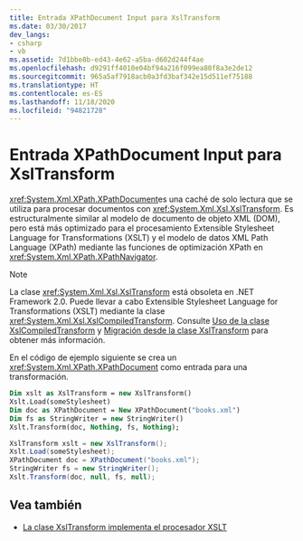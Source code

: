 ```yaml
---
title: Entrada XPathDocument Input para XslTransform
ms.date: 03/30/2017
dev_langs:
- csharp
- vb
ms.assetid: 7d1bbe8b-ed43-4e62-a5ba-d602d244f4ae
ms.openlocfilehash: d9291ff4010e04bf94a216f099ea80f8a3e2de12
ms.sourcegitcommit: 965a5af7918acb0a3fd3baf342e15d511ef75188
ms.translationtype: HT
ms.contentlocale: es-ES
ms.lasthandoff: 11/18/2020
ms.locfileid: "94821728"
---
```

# <a name="xpathdocument-input-to-xsltransform"></a>Entrada XPathDocument Input para XslTransform
<xref:System.Xml.XPath.XPathDocument>es una caché de solo lectura que se utiliza para procesar documentos con <xref:System.Xml.Xsl.XslTransform>. Es estructuralmente similar al modelo de documento de objeto XML (DOM), pero está más optimizado para el procesamiento Extensible Stylesheet Language for Transformations (XSLT) y el modelo de datos XML Path Language (XPath) mediante las funciones de optimización XPath en <xref:System.Xml.XPath.XPathNavigator>.  
  
> [!NOTE]
> La clase <xref:System.Xml.Xsl.XslTransform> está obsoleta en .NET Framework 2.0. Puede llevar a cabo Extensible Stylesheet Language for Transformations (XSLT) mediante la clase <xref:System.Xml.Xsl.XslCompiledTransform>. Consulte [Uso de la clase XslCompiledTransform](using-the-xslcompiledtransform-class.md) y [Migración desde la clase XslTransform](migrating-from-the-xsltransform-class.md) para obtener más información.  
  
 En el código de ejemplo siguiente se crea un <xref:System.Xml.XPath.XPathDocument> como entrada para una transformación.  
  
```vb  
Dim xslt as XslTransform = new XslTransform()  
Xslt.Load(someStylesheet)  
Dim doc as XPathDocument = New XPathDocument("books.xml")  
Dim fs as StringWriter = new StringWriter()  
Xslt.Transform(doc, Nothing, fs, Nothing);  
```  
  
```csharp  
XslTransform xslt = new XslTransform();  
Xslt.Load(someStylesheet);  
XPathDocument doc = XPathDocument("books.xml");  
StringWriter fs = new StringWriter();  
Xslt.Transform(doc, null, fs, null);  
```  
  
## <a name="see-also"></a>Vea también

- [La clase XslTransform implementa el procesador XSLT](xsltransform-class-implements-the-xslt-processor.md)
